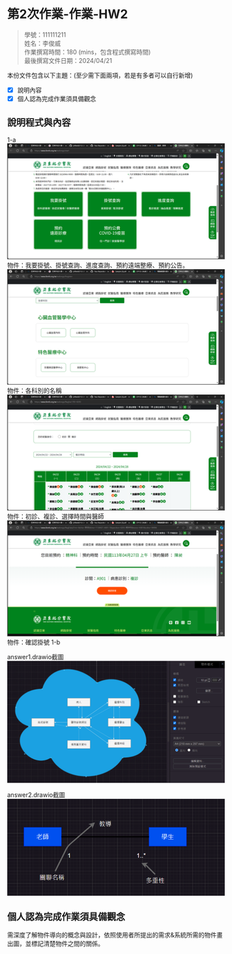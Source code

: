 # 第2次作業-作業-HW2
>
>學號：111111211
><br />
>姓名：李俊威
><br />
>作業撰寫時間：180 (mins，包含程式撰寫時間)
><br />
>最後撰寫文件日期：2024/04/21
>

本份文件包含以下主題：(至少需下面兩項，若是有多者可以自行新增)
- [x] 說明內容
- [x] 個人認為完成作業須具備觀念

## 說明程式與內容

1-a
![alt text](png/image-1.png)
物件：我要掛號、掛號查詢、進度查詢、預約遠端整療、預約公告。
![alt text](png/image-3.png)
物件：各科別的名稱
![alt text](png/image-4.png)
物件：初診、複診、選擇時間與醫師
![alt text](png/image-6.png)
物件：確認掛號
1-b


answer1.drawio截圖
![alt text](image.png)

answer2.drawio截圖
![alt text](image-1.png)

## 個人認為完成作業須具備觀念

需深度了解物件導向的概念與設計，依照使用者所提出的需求&系統所需的物件畫出圖，並標記清楚物件之間的關係。
